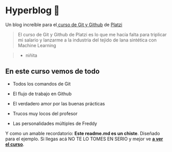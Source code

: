 
# Hyperblog 💚

Un blog increíble para el[ curso de Git y Github](https://platzi.com/cursos/git-github/  " curso de Git y Github") de [Platzi](https://platzi.com/  "Platzi")

> El curso de Git y Github de Platzi es lo que me hacía falta para triplicar mi salario y lanzarme a la industria del tejido de lana sintética con Machine Learning

>  - niñita

  

## En este curso vemos de todo

* Todos los comandos de Git

* El flujo de trabajo en Github

* El verdadero amor por las buenas prácticas

* Trucos muy locos del profesor

* Las personalidades múltiples de Freddy

  

Y como un amable recordatorio: **Este readme.md es un chiste**. Diseñado para el ejemplo. Si llegas acá NO TE LO TOMES EN SERIO y mejor ve [**a ver el curso**](https://platzi.com/cursos/git-github/  "a ver el curso").
